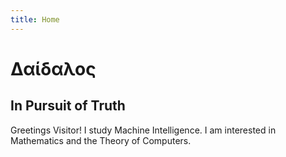 ```yaml
---
title: Home
---
```


# Δαίδαλος

## In Pursuit of Truth

Greetings Visitor! I study Machine Intelligence. I am interested in Mathematics and the Theory of Computers.
